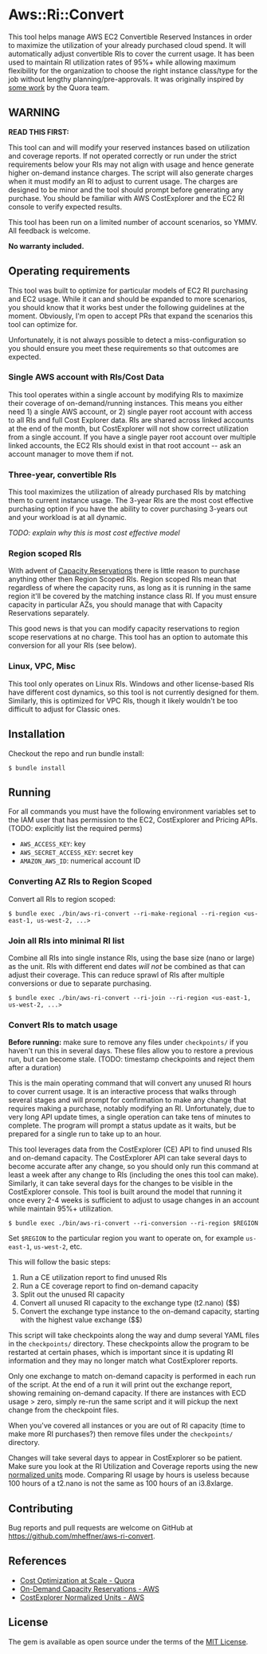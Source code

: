 # Aws::Ri::Convert

This tool helps manage AWS EC2 Convertible Reserved Instances in order
to maximize the utilization of your already purchased cloud spend. It
will automatically adjust convertible RIs to cover the current
usage. It has been used to maintain RI utilization rates of 95%+ while
allowing maximum flexibility for the organization to choose the right
instance class/type for the job without lengthy
planning/pre-approvals. It was originally inspired by [some
work](https://engineering.quora.com/Automated-Infrastructure-Cost-Optimization-at-Scale-with-AWS-EC2-Reserved-Instances)
by the Quora team.

## WARNING

**READ THIS FIRST:**

This tool can and will modify your reserved instances based on
utilization and coverage reports. If not operated correctly or run
under the strict requirements below your RIs may not align with usage
and hence generate higher on-demand instance charges. The script will
also generate charges when it must modify an RI to adjust to current
usage. The charges are designed to be minor and the tool should prompt
before generating any purchase. You should be familiar with AWS
CostExplorer and the EC2 RI console to verify expected results.

This tool has been run on a limited number of account scenarios, so
YMMV. All feedback is welcome.

**No warranty included.**

## Operating requirements

This tool was built to optimize for particular models of EC2 RI
purchasing and EC2 usage. While it can and should be expanded to more
scenarios, you should know that it works best under the following
guidelines at the moment. Obviously, I'm open to accept PRs that
expand the scenarios this tool can optimize for.

Unfortunately, it is not always possible to detect a
miss-configuration so you should ensure you meet these requirements so
that outcomes are expected.

### Single AWS account with RIs/Cost Data

This tool operates within a single account by modifying RIs to
maximize their coverage of on-demand/running instances. This means you
either need 1) a single AWS account, or 2) single payer root account
with access to all RIs and full Cost Explorer data. RIs are shared
across linked accounts at the end of the month, but CostExplorer will
not show correct utilization from a single account. If you have a
single payer root account over multiple linked accounts, the EC2 RIs
should exist in that root account -- ask an account manager to move
them if not.

### Three-year, convertible RIs

This tool maximizes the utilization of already purchased RIs by
matching them to current instance usage. The 3-year RIs are the most
cost effective purchasing option if you have the ability to cover
purchasing 3-years out and your workload is at all dynamic.

*TODO: explain why this is most cost effective model*

### Region scoped RIs

With advent of [Capacity
Reservations](https://aws.amazon.com/about-aws/whats-new/2018/10/Amazon-EC2-now-offers-On-Demand-Capacity-Reservations/)
there is little reason to purchase anything other then Region Scoped
RIs. Region scoped RIs mean that regardless of where the capacity
runs, as long as it is running in the same region it'll be covered by
the matching instance class RI. If you must ensure capacity in
particular AZs, you should manage that with Capacity Reservations
separately.

This good news is that you can modify capacity reservations to region
scope reservations at no charge. This tool has an option to automate
this conversion for all your RIs (see below).

### Linux, VPC, Misc

This tool only operates on Linux RIs. Windows and other license-based
RIs have different cost dynamics, so this tool is not currently
designed for them. Similarly, this is optimized for VPC RIs, though it
likely wouldn't be too difficult to adjust for Classic ones.

## Installation

Checkout the repo and run bundle install:

```
$ bundle install
```

## Running

For all commands you must have the following environment variables set
to the IAM user that has permission to the EC2, CostExplorer and
Pricing APIs. (TODO: explicitly list the required perms)

* `AWS_ACCESS_KEY`: key
* `AWS_SECRET_ACCESS_KEY`: secret key
* `AMAZON_AWS_ID`: numerical account ID

### Converting AZ RIs to Region Scoped

Convert all RIs to region scoped:

```
$ bundle exec ./bin/aws-ri-convert --ri-make-regional --ri-region <us-east-1, us-west-2, ...>
```

### Join all RIs into minimal RI list

Combine all RIs into single instance RIs, using the base size (nano or
large) as the unit. RIs with different end dates *will not* be
combined as that can adjust their coverage. This can reduce sprawl of
RIs after multiple conversions or due to separate purchasing.

```
$ bundle exec ./bin/aws-ri-convert --ri-join --ri-region <us-east-1, us-west-2, ...>
```

### Convert RIs to match usage

**Before running:** make sure to remove any files under `checkpoints/`
  if you haven't run this in several days. These files allow you to
  restore a previous run, but can become stale. (TODO: timestamp
  checkpoints and reject them after a duration)

This is the main operating command that will convert any unused RI
hours to cover current usage. It is an interactive process that walks
through several stages and will prompt for confirmation to make any
change that requires making a purchase, notably modifying an
RI. Unfortunately, due to very long API update times, a single
operation can take tens of minutes to complete. The program will
prompt a status update as it waits, but be prepared for a single run
to take up to an hour.

This tool leverages data from the CostExplorer (CE) API to find unused
RIs and on-demand capacity. The CostExplorer API can take several days
to become accurate after any change, so you should only run this
command at least a week after any change to RIs (including the ones
this tool can make). Similarly, it can take several days for the
changes to be visible in the CostExplorer console. This tool is built
around the model that running it once every 2-4 weeks is sufficient to
adjust to usage changes in an account while maintain 95%+ utilization.

```
$ bundle exec ./bin/aws-ri-convert --ri-conversion --ri-region $REGION
```

Set `$REGION` to the particular region you want to operate on, for
example `us-east-1`, `us-west-2`, etc.

This will follow the basic steps:

1. Run a CE utilization report to find unused RIs
1. Run a CE coverage report to find on-demand capacity
1. Split out the unused RI capacity
1. Convert all unused RI capacity to the exchange type (t2.nano) ($$)
1. Convert the exchange type instance to the on-demand capacity,
starting with the highest value exchange ($$)

This script will take checkpoints along the way and dump several YAML
files in the `checkpoints/` directory. These checkpoints allow the
program to be restarted at certain phases, which is important since it
is updating RI information and they may no longer match what
CostExplorer reports.

Only one exchange to match on-demand capacity is performed in each run
of the script. At the end of a run it will print out the exchange
report, showing remaining on-demand capacity. If there are instances
with ECD usage > zero, simply re-run the same script and it will
pickup the next change from the checkpoint files.

When you've covered all instances or you are out of RI capacity (time
to make more RI purchases?) then remove files under the `checkpoints/`
directory.

Changes will take several days to appear in CostExplorer so be
patient. Make sure you look at the RI Utilization and Coverage reports
using the new [normalized
units](https://aws.amazon.com/about-aws/whats-new/2019/02/normalized-units-information-for-amazon-ec2-reservations-in-aws-cost-explorer/)
mode. Comparing RI usage by hours
is useless because 100 hours of a t2.nano is not the same as 100 hours
of an i3.8xlarge.

## Contributing

Bug reports and pull requests are welcome on GitHub at https://github.com/mheffner/aws-ri-convert.

## References

* [Cost Optimization at Scale -
  Quora](https://engineering.quora.com/Automated-Infrastructure-Cost-Optimization-at-Scale-with-AWS-EC2-Reserved-Instances)
* [On-Demand Capacity Reservations -
  AWS](https://aws.amazon.com/about-aws/whats-new/2018/10/Amazon-EC2-now-offers-On-Demand-Capacity-Reservations/)
* [CostExplorer Normalized Units -
  AWS](https://aws.amazon.com/about-aws/whats-new/2019/02/normalized-units-information-for-amazon-ec2-reservations-in-aws-cost-explorer/)

## License

The gem is available as open source under the terms of the [MIT License](https://opensource.org/licenses/MIT).

